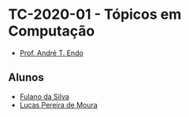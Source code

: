 # TC-2020-01 - Tópicos em Computação

- [Prof. André T. Endo](https://github.com/andreendo)

## Alunos

- [Fulano da Silva](https://github.com/fulanodasilva)
- [Lucas Pereira de Moura](https://github.com/LucaSansa)
